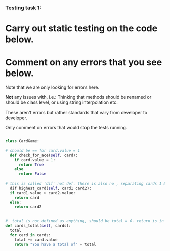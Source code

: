 ### Testing task 1:

# Carry out static testing on the code below.
# Comment on any errors that you see below.

Note that we are only looking for errors here.

**Not** any issues with, i.e.: 
Thinking that methods should be renamed or should be class level, or using string interpolation etc. 

These aren't errors but rather standards that vary from developer to developer. 

Only comment on errors that would stop the tests running.

```python

class CardGame:

# should be == for card.value = 1
  def check_for_ace(self, card):
    if card.value = 1:
      return True
    else
      return False
   
# this is called 'dif' not def. there is also no , separating cards 1 & 2.
  dif highest_card(self, card1 card2):
  if card1.value > card2.value:
    return card
  else:
    return card2
  

#  total is not defined as anything, should be total = 0. return is in the for loop so will  make a statement each time a card is added
def cards_total(self, cards):
  total
  for card in cards:
    total += card.value
    return "You have a total of" + total
  
```
